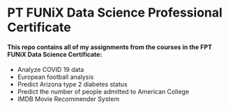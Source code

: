 <h1>PT FUNiX Data Science Professional Certificate</h1>
<h4>This repo contains all of my assignments from the courses in the FPT FUNiX Data Science Certificate:</h4>
<ul>
  <li>Analyze COVID 19 data</li>
  <li>European football analysis</li>
  <li>Predict Arizona type 2 diabetes status</li>
  <li>Predict the number of people admitted to American College</li>
  <li>IMDB Movie Recommender System</li>
</ul>

